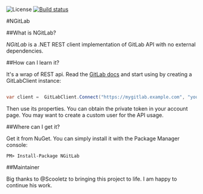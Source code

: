 ![License](https://img.shields.io/github/license/franklin89/NGitLab.svg)
[![Build status](https://ci.appveyor.com/api/projects/status/4sufsyhxh9m7ga6g?svg=true)](https://ci.appveyor.com/project/Franklin89/ngitlab)

#NGitLab

##What is NGitLab?

*NGitLab* is a .NET REST client implementation of GitLab API with no external dependencies.

##How can I learn it?

It's a wrap of REST api. Read the [GitLab docs](https://github.com/gitlabhq/gitlabhq/tree/master/doc/api) and start using by creating a GitLabClient instance:

```csharp

var client =  GitLabClient.Connect("https://mygitlab.example.com", "your_private_token");
```

Then use its properties. You can obtain the private token in your account page. You may want to create a custom user for the API usage.

##Where can I get it?

Get it from NuGet. You can simply install it with the Package Manager console:

    PM> Install-Package NGitLab

##Maintainer

Big thanks to @Scooletz to bringing this project to life. I am happy to continue his work.
